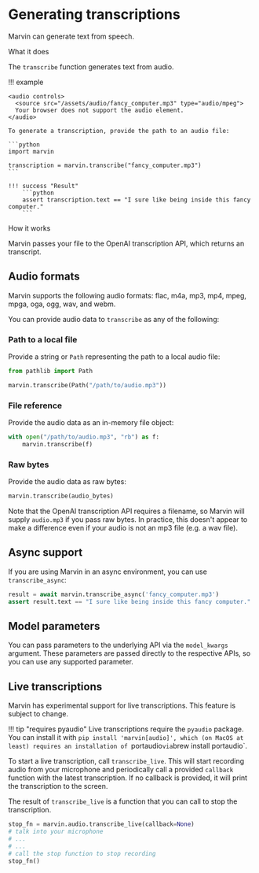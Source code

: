 # Generating transcriptions

Marvin can generate text from speech. 

<div class="admonition abstract">
  <p class="admonition-title">What it does</p>
  <p>
    The <code>transcribe</code> function generates text from audio.
  </p>
</div>



!!! example

    <audio controls>
      <source src="/assets/audio/fancy_computer.mp3" type="audio/mpeg">
      Your browser does not support the audio element.
    </audio>

    To generate a transcription, provide the path to an audio file:

    ```python
    import marvin

    transcription = marvin.transcribe("fancy_computer.mp3")
    ```

    !!! success "Result"
        ```python
        assert transcription.text == "I sure like being inside this fancy computer."
        ```

        

<div class="admonition info">
  <p class="admonition-title">How it works</p>
  <p>
    Marvin passes your file to the OpenAI transcription API, which returns an transcript.
  </p>
</div>

## Audio formats

Marvin supports the following audio formats: flac, m4a, mp3, mp4, mpeg, mpga, oga, ogg, wav, and webm.

You can provide audio data to `transcribe` as any of the following:

### Path to a local file

Provide a string or `Path` representing the path to a local audio file:

```python
from pathlib import Path

marvin.transcribe(Path("/path/to/audio.mp3"))
```

### File reference

Provide the audio data as an in-memory file object:

```python
with open("/path/to/audio.mp3", "rb") as f:
    marvin.transcribe(f)
```


### Raw bytes

Provide the audio data as raw bytes:

```python
marvin.transcribe(audio_bytes)
```

Note that the OpenAI transcription API requires a filename, so Marvin will supply `audio.mp3` if  you pass raw bytes. In practice, this doesn't appear to make a difference even if your audio is not an mp3 file (e.g. a wav file).


## Async support

If you are using Marvin in an async environment, you can use `transcribe_async`:

```python
result = await marvin.transcribe_async('fancy_computer.mp3')
assert result.text == "I sure like being inside this fancy computer."
```



## Model parameters
You can pass parameters to the underlying API via the `model_kwargs` argument. These parameters are passed directly to the respective APIs, so you can use any supported parameter.

## Live transcriptions

Marvin has experimental support for live transcriptions. This feature is subject to change.

!!! tip "requires pyaudio"
    Live transcriptions require the `pyaudio` package. You can install it with `pip install 'marvin[audio]', which
    (on MacOS at least) requires an installation of `portaudio` via `brew install portaudio`.

To start a live transcription, call `transcribe_live`. This will start recording audio from your microphone and periodically call a provided `callback` function with the latest transcription. If no callback is provided, it will print the transcription to the screen. 

The result of `transcribe_live` is a function that you can call to stop the transcription.



```python
stop_fn = marvin.audio.transcribe_live(callback=None)
# talk into your microphone
# ...
# ...
# call the stop function to stop recording
stop_fn()
```

